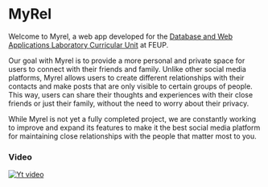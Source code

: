# MyRel

Welcome to Myrel, a web app developed for the [Database and Web Applications Laboratory Curricular Unit](https://sigarra.up.pt/feup/en/UCURR_GERAL.FICHA_UC_VIEW?pv_ocorrencia_id=501685) at FEUP.

Our goal with Myrel is to provide a more personal and private space for users to connect with their friends and family. Unlike other social media platforms, Myrel allows users to create different relationships with their contacts and make posts that are only visible to certain groups of people. This way, users can share their thoughts and experiences with their close friends or just their family, without the need to worry about their privacy.

While Myrel is not yet a fully completed project, we are constantly working to improve and expand its features to make it the best social media platform for maintaining close relationships with the people that matter most to you.

### Video
[![Yt video](http://img.youtube.com/vi/otrKb_mHI5g/0.jpg)](https://www.youtube.com/watch?v=otrKb_mHI5g "FEUP LBAW 2023 - MyRel")

